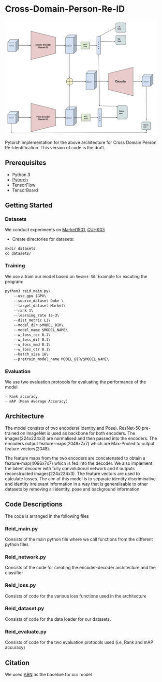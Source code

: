 # Cross-Domain-Person-Re-ID
<p align="center"><img src='Architecture_.jpg' width="1000px"></p>
Pytorch implementation for the above architecture for Cross Domain Person Re-Identification. This version of code is the draft.

## Prerequisites
- Python 3
- [Pytorch](https://pytorch.org/)
- TensorFlow
- TensorBoard
## Getting Started

### Datasets
We conduct experiments on [Market1501](http://www.liangzheng.org/Project/project_reid.html), [CUHK03](https://drive.google.com/file/d/1pBCIAGSZ81pgvqjC-lUHtl0OYV1icgkz/view)
- Create directories for datasets:
```
mkdir datasets
cd datasets/
``` 

### Training
We use a train our model based on `ResNet-50`. Example for excuting the program:
```
python3 reid_main.py\
    --use_gpu $GPU\
    --source_dataset Duke \
    --target_dataset Market\
    --rank 1\
    --learning_rate 1e-3\
    --dist_metric L1\
    --model_dir $MODEL_DIR\
    --model_name $MODEL_NAME\
    --w_loss_rec 0.1\
    --w_loss_dif 0.1\
    --w_loss_mmd 0.1\
    --w_loss_ctr 0.1\
    --batch_size 16\
    --pretrain_model_name MODEL_DIR/$MODEL_NAME\
```

### Evaluation 
We use two evaluation protocols for evaluating the performance of the model
```
- Rank accuracy
- mAP (Mean Average Accuracy)
```

## Architecture
The model consists of two encoders( Identity and Pose). ResNet-50 pre-trained on ImageNet is used as backbone for both encoders. The images(224x224x3) are normalised and then passed into the encoders. The encoders output feature-maps(2048x7x7) which are Max-Pooled to output feature vectors(2048).

The feature maps from the two encoders are concatenated to obtain a feature-map(4096x7x7) which is fed into the decoder. We also implement the latent decoder with fully convolutional network and it outputs reconstructed images(224x224x3). The feature vectors are used to calculate losses. The aim of this model is to separate identity discriminative and identity irrelevant information in a way that is generalisable to other datasets by removing all identity, pose and background information.

## Code Descriptions
The code is arranged in the following files

### Reid_main.py 
Consists of the main python file where we call functions from the different python files
### Reid_network.py 
Consists of the code for creating the encoder-decoder architecture and the classifier
### Reid_loss.py
Consists of code for the various loss functions used in the architecture
### Reid_dataset.py 
Consists of code for the data loader for our datasets.
### Reid_evaluate.py 
Consists of code for the two evaluation protocols used (i.e, Rank and mAP accuracy)


## Citation
We used [ARN](https://github.com/yujheli/ARN/blob/master/README.md) as the baseline for our model
